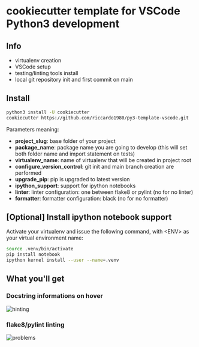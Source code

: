 # cookiecutter template for VSCode Python3 development

## Info
- virtualenv creation
- VSCode setup
- testing/linting tools install
- local git repository init and first commit on main

## Install
```bash
python3 install -U cookiecutter
cookiecutter https://github.com/riccardo1980/py3-template-vscode.git
```

Parameters meaning:
- __project_slug__: base folder of your project
- __package_name__: package name you are going to develop (this will set both folder name and import statement on tests)
- __virtualenv_name__: name of virtualenv that will be created in project root
- __configure_version_control__: git init and main branch creation are performed
- __upgrade_pip__: pip is upgraded to latest version
- __ipython_support__: support for ipython notebooks
- __linter__: linter configuration: one between flake8 or pylint (no for no linter)
- __formatter__: formatter configuration: black (no for no formatter) 

## [Optional] Install ipython notebook support
Activate your virtualenv and issue the following command, with \<ENV\> as your virtual environment name:
```bash
source .venv/bin/activate
pip install notebook
ipython kernel install --user --name=.venv
```

## What you'll get

### Docstring informations on hover

![hinting][hinting]

### flake8/pylint linting

![problems][problems]


[hinting]: imgs/hover.png
[problems]: imgs/problems.png
